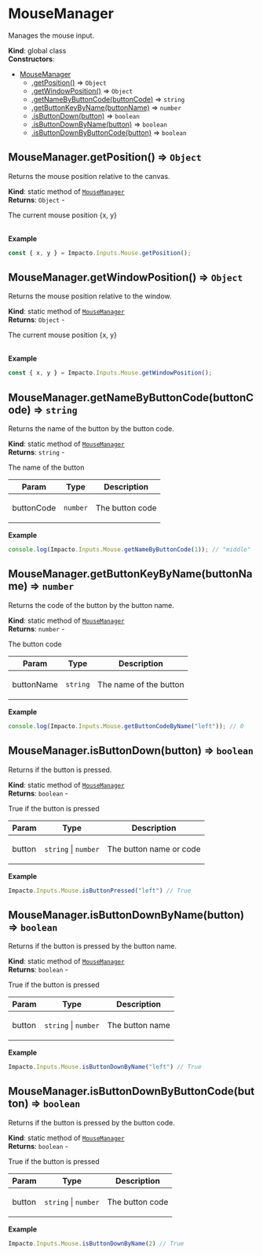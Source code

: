 <a name="MouseManager"></a>

# MouseManager
<p>Manages the mouse input.</p>

**Kind**: global class  
**Constructors**:   

* [MouseManager](#MouseManager)
    * [.getPosition()](#MouseManager.getPosition) ⇒ <code>Object</code>
    * [.getWindowPosition()](#MouseManager.getWindowPosition) ⇒ <code>Object</code>
    * [.getNameByButtonCode(buttonCode)](#MouseManager.getNameByButtonCode) ⇒ <code>string</code>
    * [.getButtonKeyByName(buttonName)](#MouseManager.getButtonKeyByName) ⇒ <code>number</code>
    * [.isButtonDown(button)](#MouseManager.isButtonDown) ⇒ <code>boolean</code>
    * [.isButtonDownByName(button)](#MouseManager.isButtonDownByName) ⇒ <code>boolean</code>
    * [.isButtonDownByButtonCode(button)](#MouseManager.isButtonDownByButtonCode) ⇒ <code>boolean</code>

<a name="MouseManager.getPosition"></a>

## MouseManager.getPosition() ⇒ <code>Object</code>
<p>Returns the mouse position relative to the canvas.</p>

**Kind**: static method of [<code>MouseManager</code>](#MouseManager)  
**Returns**: <code>Object</code> - <p>The current mouse position {x, y}</p>  
**Example**  
```js
const { x, y } = Impacto.Inputs.Mouse.getPosition();
```
<a name="MouseManager.getWindowPosition"></a>

## MouseManager.getWindowPosition() ⇒ <code>Object</code>
<p>Returns the mouse position relative to the window.</p>

**Kind**: static method of [<code>MouseManager</code>](#MouseManager)  
**Returns**: <code>Object</code> - <p>The current mouse position {x, y}</p>  
**Example**  
```js
const { x, y } = Impacto.Inputs.Mouse.getWindowPosition();
```
<a name="MouseManager.getNameByButtonCode"></a>

## MouseManager.getNameByButtonCode(buttonCode) ⇒ <code>string</code>
<p>Returns the name of the button by the button code.</p>

**Kind**: static method of [<code>MouseManager</code>](#MouseManager)  
**Returns**: <code>string</code> - <p>The name of the button</p>  

| Param | Type | Description |
| --- | --- | --- |
| buttonCode | <code>number</code> | <p>The button code</p> |

**Example**  
```js
console.log(Impacto.Inputs.Mouse.getNameByButtonCode(1)); // "middle"
```
<a name="MouseManager.getButtonKeyByName"></a>

## MouseManager.getButtonKeyByName(buttonName) ⇒ <code>number</code>
<p>Returns the code of the button by the button name.</p>

**Kind**: static method of [<code>MouseManager</code>](#MouseManager)  
**Returns**: <code>number</code> - <p>The button code</p>  

| Param | Type | Description |
| --- | --- | --- |
| buttonName | <code>string</code> | <p>The name of the button</p> |

**Example**  
```js
console.log(Impacto.Inputs.Mouse.getButtonCodeByName("left")); // 0
```
<a name="MouseManager.isButtonDown"></a>

## MouseManager.isButtonDown(button) ⇒ <code>boolean</code>
<p>Returns if the button is pressed.</p>

**Kind**: static method of [<code>MouseManager</code>](#MouseManager)  
**Returns**: <code>boolean</code> - <p>True if the button is pressed</p>  

| Param | Type | Description |
| --- | --- | --- |
| button | <code>string</code> \| <code>number</code> | <p>The button name or code</p> |

**Example**  
```js
Impacto.Inputs.Mouse.isButtonPressed("left") // True
```
<a name="MouseManager.isButtonDownByName"></a>

## MouseManager.isButtonDownByName(button) ⇒ <code>boolean</code>
<p>Returns if the button is pressed by the button name.</p>

**Kind**: static method of [<code>MouseManager</code>](#MouseManager)  
**Returns**: <code>boolean</code> - <p>True if the button is pressed</p>  

| Param | Type | Description |
| --- | --- | --- |
| button | <code>string</code> \| <code>number</code> | <p>The button name</p> |

**Example**  
```js
Impacto.Inputs.Mouse.isButtonDownByName("left") // True
```
<a name="MouseManager.isButtonDownByButtonCode"></a>

## MouseManager.isButtonDownByButtonCode(button) ⇒ <code>boolean</code>
<p>Returns if the button is pressed by the button code.</p>

**Kind**: static method of [<code>MouseManager</code>](#MouseManager)  
**Returns**: <code>boolean</code> - <p>True if the button is pressed</p>  

| Param | Type | Description |
| --- | --- | --- |
| button | <code>string</code> \| <code>number</code> | <p>The button code</p> |

**Example**  
```js
Impacto.Inputs.Mouse.isButtonDownByName(2) // True
```

